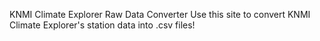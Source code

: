 KNMI Climate Explorer Raw Data Converter
Use this site to convert KNMI Climate Explorer's station data into .csv files!
